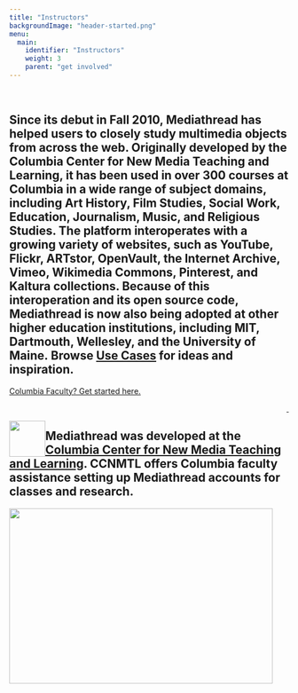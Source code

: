 ```yaml
---
title: "Instructors"
backgroundImage: "header-started.png"
menu:
  main:
    identifier: "Instructors"
    weight: 3
    parent: "get involved"
---
```

<section class="section alt" id="promo">
<div class="container">
<div class="sutro-container sutro-header clearfix panel-panel ">
<div class="sutro-container-inner sutro-header-inner panel-panel-inner">

<div class="pane-content">
<div class="field field-name-body field-type-text-with-summary field-label-hidden"><div class="field-items"><div class="field-item even"><p style="text-align:right">&nbsp;</p>
<h2 class="code-ccnmtl">Since its debut in Fall 2010, Mediathread has helped users to closely study multimedia objects from across the web. Originally developed by the Columbia Center for New Media Teaching and Learning, it has been used in over 300 courses at Columbia in a wide range of subject domains, including Art History, Film Studies, Social Work, Education, Journalism, Music, and Religious Studies. The platform interoperates with a growing variety of websites, such as YouTube, Flickr, ARTstor, OpenVault, the Internet Archive, Vimeo, Wikimedia Commons, Pinterest, and Kaltura collections. Because of this interoperation and its open source code, Mediathread is now also being adopted at other higher education institutions, including MIT, Dartmouth, Wellesley, and the University of Maine.&nbsp;Browse <a href="/node/11">Use Cases</a> for ideas and inspiration.</h2>
</div></div></div>  </div>


</div>
</div>
</div>
</div>
</section>
<section class="section">
<div class="container">  
<div class="sutro-container sutro-column-content clearfix row-fluid">
<div class="sutro-column-content-region sutro-column1 sutro-column panel-panel span6">
<div class="sutro-column-content-region-inner sutro-column1-inner sutro-column-inner panel-panel-inner">
<div class="panel-pane pane-fieldable-panels-pane pane-fpid-38 code-ccnmtl pane-bundle-text">



<div class="pane-content">
<div class="fieldable-panels-pane">
<div class="field field-name-field-basic-text-text field-type-text-long field-label-hidden"><div class="field-items"><div class="field-item even"><p><a href="http://ccnmtl.columbia.edu/our_services/tools/mediathread/" target="_blank" class="btn btn-lg btn-primary">Columbia Faculty? Get started here. </a></p><p style="text-align: right;"><a href="/sb/rwhite/drupal7_mediathread_info/node/5">&nbsp;</a></p><p><img height="65" width="65" style="float: left;" class="media-element file-default" src="http://mediathread.info/sites/default/files/ccnmtl-c.png" alt="" title=""></p><h2 class="code-ccnmtl">Mediathread was developed at the <a href="http://ccnmtl.columbia.edu" target="_blank">Columbia Center for New Media Teaching and Learning</a>. CCNMTL offers Columbia faculty assistance setting up Mediathread accounts for classes and research.</h2></div></div></div></div>
</div>


</div>
</div>
</div>
<div class="sutro-column-content-region sutro-column2 sutro-column panel-panel span6">
<div class="sutro-column-content-region-inner sutro-column2-inner sutro-column-inner panel-panel-inner">
<div class="panel-pane pane-fieldable-panels-pane pane-fpid-40 code-ccnmtl pane-bundle-text">



<div class="pane-content">
<div class="fieldable-panels-pane">
<div class="field field-name-field-basic-text-text field-type-text-long field-label-hidden"><div class="field-items"><div class="field-item even"><p><img height="316" width="475" class="media-element file-default" src="http://mediathread.info/sites/default/files/code-ccnmtl.png" alt="" title=""></p></div></div></div></div>
</div>


</div>
</div>
</div>
</div>
</div>
</section>
